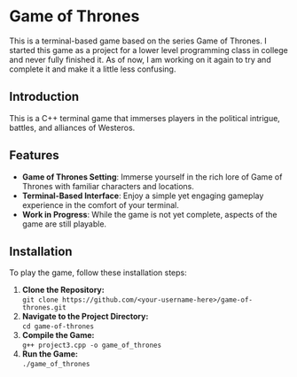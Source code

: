 # Game of Thrones

This is a terminal-based game based on the series Game of Thrones. I started this game as a project for a lower level programming class in college and never fully finished it. As of now, I am working on it again to try and complete it and make it a little less confusing.

## Introduction
This is a C++ terminal game that immerses players in the political intrigue, battles, and alliances of Westeros.

## Features

* **Game of Thrones Setting**: Immerse yourself in the rich lore of Game of Thrones with familiar characters and locations.
* **Terminal-Based Interface**: Enjoy a simple yet engaging gameplay experience in the comfort of your terminal.
* **Work in Progress**: While the game is not yet complete, aspects of the game are still playable.

## Installation

To play the game, follow these installation steps:
1. **Clone the Repository:**  
```git clone https://github.com/<your-username-here>/game-of-thrones.git```
2. **Navigate to the Project Directory:**  
```cd game-of-thrones```
3. **Compile the Game:**  
```g++ project3.cpp -o game_of_thrones```
4. **Run the Game:**  
```./game_of_thrones```
